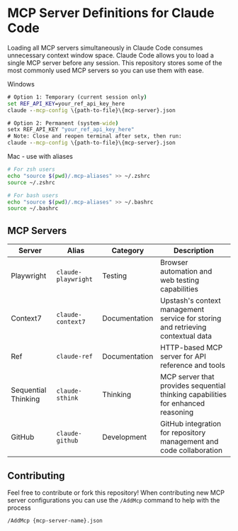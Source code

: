 # MCP Server Definitions for Claude Code

Loading all MCP servers simultaneously in Claude Code consumes unnecessary context window space. Claude Code allows you to load a single MCP server before any session.
This repository stores some of the most commonly used MCP servers so you can use them with ease.

Windows

```cmd
# Option 1: Temporary (current session only)
set REF_API_KEY=your_ref_api_key_here
claude --mcp-config \{path-to-file}\{mcp-server}.json

# Option 2: Permanent (system-wide)
setx REF_API_KEY "your_ref_api_key_here"
# Note: Close and reopen terminal after setx, then run:
claude --mcp-config \{path-to-file}\{mcp-server}.json
```

Mac - use with aliases

```zsh
# For zsh users
echo "source $(pwd)/.mcp-aliases" >> ~/.zshrc
source ~/.zshrc

# For bash users
echo "source $(pwd)/.mcp-aliases" >> ~/.bashrc
source ~/.bashrc
```

## MCP Servers

| Server | Alias | Category | Description |
|--------|-------|----------|-------------|
| Playwright | `claude-playwright` | Testing | Browser automation and web testing capabilities |
| Context7 | `claude-context7` | Documentation | Upstash's context management service for storing and retrieving contextual data |
| Ref | `claude-ref` | Documentation | HTTP-based MCP server for API reference and tools |
| Sequential Thinking | `claude-sthink` | Thinking | MCP server that provides sequential thinking capabilities for enhanced reasoning |
| GitHub | `claude-github` | Development | GitHub integration for repository management and code collaboration |

## Contributing

Feel free to contribute or fork this repository! When contributing new MCP server configurations you can use the `/AddMcp` command to help with the process

```bash
/AddMcp {mcp-server-name}.json
```
